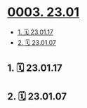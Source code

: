 # [0003. 23.01](https://github.com/Tdahuyou/TNotes.footprints/tree/main/notes/0003.%2023.01)

<!-- region:toc -->

- [1. 🗓 23.01.17](#1--230117)
- [2. 🗓 23.01.07](#2--230107)

<!-- endregion:toc -->

## 1. 🗓 23.01.17

<Footprints :times="[2023, 1, 17, 22, 21]">
  <template #text-area>
    <p>😍😍😍😍😍😍</p>
    <p>强烈安利《三体》（电视剧版）</p>
    <p>看了第一集，高度还原原著，原著党表示狂喜……</p>
  </template>
  <template #image-list="{ openModal }">
    <img src="https://cdn.jsdelivr.net/gh/tnotesjs/imgs@main/2025-01-13-00-05-49.png" @click="openModal(0)"/>
  </template>
</Footprints>

## 2. 🗓 23.01.07

<Footprints :times="[2023, 1, 7, 12, 28]">
  <template #text-area>
    <p>人在家中坐，虾从天上来。今儿收到俩大包裹，打开一看，好多 🦐🦐🦐，一箱14公斤。。。</p>
    <p>写错收件地址的大哥再联系不上，我可就塞冰箱了，正巧到饭点，总想着偷两只来下面。。。😅😅😅</p>
  </template>
  <template #image-list="{ openModal }">
    <img src="https://cdn.jsdelivr.net/gh/tnotesjs/imgs@main/2025-01-13-00-05-58.png" @click="openModal(0)"/>
    <img src="https://cdn.jsdelivr.net/gh/tnotesjs/imgs@main/2025-01-13-00-06-05.png" @click="openModal(1)"/>
    <img src="https://cdn.jsdelivr.net/gh/tnotesjs/imgs@main/2025-01-13-00-06-13.png" @click="openModal(2)"/>
    <img src="https://cdn.jsdelivr.net/gh/tnotesjs/imgs@main/2025-01-13-00-06-18.png" @click="openModal(3)"/>
  </template>
</Footprints>
